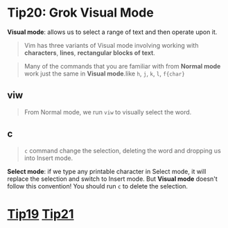 # Tip20: Grok Visual Mode  
  
**Visual mode**: allows us to select a range of text and then operate upon it.  
>Vim has three variants of Visual mode involving working with **characters**, **lines**, **rectangular blocks of text**.  
  
>Many of the commands that you are familiar with from **Normal mode** work just the same in **Visual mode**.like `h`, `j`, `k`, `l`, `f{char}`  
  
## viw  
>From Normal mode, we run `viw` to visually select the word.  
  
## c  
>`c` command change the selection, deleting the word and dropping us into Insert mode.  
  
**Select mode**: if we type any printable character in Select mode, it will replace the selection and switch to Insert mode. But **Visual mode** doesn't follow this convention! You should run `c` to delete the selection.  
  
# [Tip19](tip19.md) [Tip21](tip21.md)
